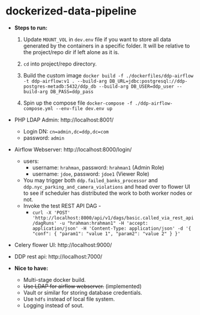 # dockerized-data-pipeline

* <b>Steps to run:</b>

  1. Update `MOUNT_VOL` in `dev.env` file if you want to store all data generated by the containers in a specific folder. 
  It will be relative to the project/repo dir if left alone as it is.

   2. `cd` into project/repo directory.

   3. Build the custom image
   `docker build -f ./dockerfiles/ddp-airflow -t ddp-airflow:v1 . --build-arg DB_URL=jdbc:postgresql://ddp-postgres-metadb:5432/ddp_db --build-arg DB_USER=ddp_user --build-arg DB_PASS=ddp_pass`

   4. Spin up the compose file
   `docker-compose -f ./ddp-airflow-compose.yml --env-file dev.env up`


* PHP LDAP Admin: http://localhost:8001/
  * Login DN: `cn=admin,dc=ddp,dc=com`
  * password: `admin`
* Airflow Webserver: http://localhost:8000/login/ 
  * users:
    * username: `hrahman`, password: `hrahman1` (Admin Role)
    * username: `jdoe`, password: `jdoe1` (Viewer Role)
  * You may trigger both `ddp.failed_banks_processor` and `ddp.nyc_parking_and_camera_violations` and head over to flower UI to see if scheduler has distributed the work to both worker nodes or not.
  * Invoke the test REST API DAG - 
    * `curl -X 'POST' 'http://localhost:8000/api/v1/dags/basic.called_via_rest_api/dagRuns' -u "hrahman:hrahman1" -H 'accept: application/json' -H 'Content-Type: application/json' -d '{ "conf": { "param1": "value 1", "param2": "value 2" } }'`
* Celery flower UI: http://localhost:9000/
* DDP rest api: http://localhost:7000/


* <b>Nice to have:</b>
  * Multi-stage docker build.
  * <s>Use LDAP for airflow webserver.</s> (implemented)
  * Vault or similar for storing database credentials.
  * Use `hdfs` instead of local file system.
  * Logging instead of sout.

